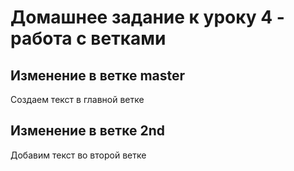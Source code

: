 # Домашнее задание к уроку 4 - работа с ветками

## Изменение в ветке master
Создаем текст в главной ветке

## Изменение в ветке 2nd
Добавим текст во второй ветке